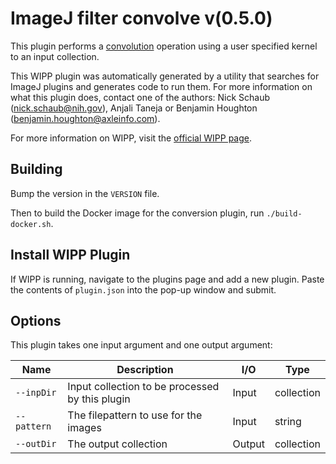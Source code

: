 # ImageJ filter convolve v(0.5.0)

This plugin performs a [convolution](https://en.wikipedia.org/wiki/Convolution) operation using a user specified kernel to an
input collection.

This WIPP plugin was automatically generated by a utility that searches for
ImageJ plugins and generates code to run them. For more information on what this
plugin does, contact one of the authors: Nick Schaub (nick.schaub@nih.gov),
Anjali Taneja or Benjamin Houghton (benjamin.houghton@axleinfo.com).

For more information on WIPP, visit the [official WIPP page](https://isg.nist.gov/deepzoomweb/software/wipp).

## Building

Bump the version in the `VERSION` file.

Then to build the Docker image for the conversion plugin, run
`./build-docker.sh`.

## Install WIPP Plugin

If WIPP is running, navigate to the plugins page and add a new plugin.
Paste the contents of `plugin.json` into the pop-up window and submit.

## Options

This plugin takes one input argument and one output argument:

| Name              | Description                                     | I/O    | Type       |
| ----------------- | ----------------------------------------------- | ------ | ---------- |
| `--inpDir`        | Input collection to be processed by this plugin | Input  | collection |
| `--pattern`       | The filepattern to use for the images           | Input  | string     |
| `--outDir`        | The output collection                           | Output | collection |
